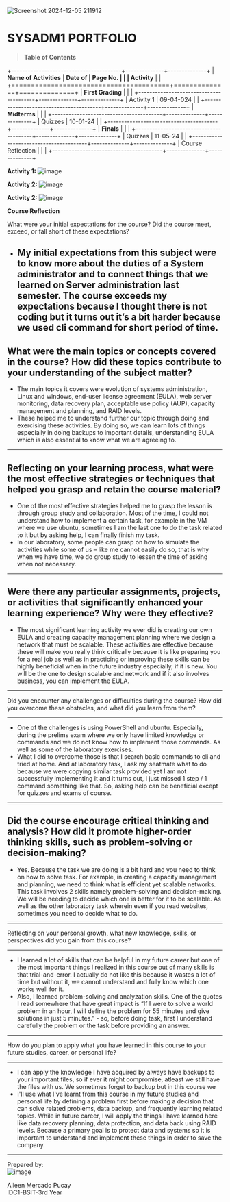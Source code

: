 
![Screenshot 2024-12-05 211912](https://github.com/user-attachments/assets/2ce05f9b-78eb-4687-a5d0-5e52a9710ca6)

# SYSADM1 PORTFOLIO

> **Table of Contents**

+----------------------------------------+--------------+--------------+
| **Name of Activities**                 | **Date of    | **Page No.** |
|                                        | Activity**   |              |
+========================================+==============+==============+
| **First Grading**                      |              |              |
+----------------------------------------+--------------+--------------+
| Activity 1                               |   09-04-024           |              |
+----------------------------------------+--------------+--------------+
| **Midterms**                           |              |              |
+----------------------------------------+--------------+--------------+
| Quizzes                                |   10-01-24   |              |
+----------------------------------------+--------------+--------------+
| **Finals**                             |              |              |
+----------------------------------------+--------------+--------------+
| Quizzes                                |   11-05-24           |              |
+----------------------------------------+--------------+--------------+
| Course Reflection                      |              |              |
+----------------------------------------+--------------+--------------+



**Activity 1:**
![image](https://github.com/user-attachments/assets/35bb2933-0181-43ef-be89-cc2f27120844)

**Activity 2:**
![image](https://github.com/user-attachments/assets/154644b6-d625-4dd0-8a66-21a9d3a58c94)

**Activity 2:**
![image](https://github.com/user-attachments/assets/c842e183-d188-41d1-b96d-00bdcacdedd3)


**Course Reflection**

What were your initial expectations for the course? Did the course meet,
exceed, or fall short of these expectations?

- My initial expectations from this subject were to know more about the duties of a System administrator and to connect things that we learned on Server administration last semester. The course exceeds my expectations because I thought there is not coding but it turns out it’s a bit harder because we used cli command for short period of time.
  -------------------------------------------------------------------------------

What were the main topics or concepts covered in the course? How did
these topics contribute to your understanding of the subject matter?
  -----------------------------------------------------------------------
-	The main topics it covers were evolution of systems administration, Linux and windows, end-user license agreement (EULA), web server monitoring, data recovery plan, acceptable use policy (AUP), capacity management and planning, and RAID levels. 
-	These helped me to understand further our topic through doing and exercising these activities. By doing so, we can learn lots of things especially in doing backups to important details, understanding EULA which is also essential to know what we are agreeing to. 
  -----------------------------------------------------------------------

Reflecting on your learning process, what were the most effective
strategies or techniques that helped you grasp and retain the course
material?
  -----------------------------------------------------------------------
-	One of the most effective strategies helped me to grasp the lesson is through group study and collaboration. Most of the time, I could not understand how to implement a certain task, for example in the VM where we use ubuntu, sometimes I am the last one to do the task related to it but by asking help, I can finally finish my task. 
-	In our laboratory, some people can grasp on how to simulate the activities while some of us – like me cannot easily do so, that is why when we have time, we do group study to lessen the time of asking when not necessary.
  -----------------------------------------------------------------------

Were there any particular assignments, projects, or activities that
significantly enhanced your learning experience? Why were they
effective?
  -----------------------------------------------------------------------
-	The most significant learning activity we ever did is creating our own EULA and creating capacity management planning where we design a network that must be scalable. These activities are effective because these will make you really think critically because it is like preparing you for a real job as well as in practicing or improving these skills can be highly beneficial when in the future industry especially, if it is new. You will be the one to design scalable and network and if it also involves business, you can implement the EULA.
  -----------------------------------------------------------------------

Did you encounter any challenges or difficulties during the course? How
did you overcome these obstacles, and what did you learn from them?

  -----------------------------------------------------------------------
-	One of the challenges is using PowerShell and ubuntu. Especially, during the prelims exam where we only have limited knowledge or commands and we do not know how to implement those commands. As well as some of the laboratory exercises.
-	What I did to overcome those is that I search basic commands to cli and tried at home. And at laboratory task, I ask my seatmate what to do because we were copying similar task provided yet I am not successfully implementing it and it turns out, I just missed 1 step / 1 command something like that. So, asking help can be beneficial except for quizzes and exams of course.
  -----------------------------------------------------------------------

Did the course encourage critical thinking and analysis? How did it
promote higher-order thinking skills, such as problem-solving or
decision-making?
  -----------------------------------------------------------------------
-	Yes. Because the task we are doing is a bit hard and you need to think on how to solve task. For example, in creating a capacity management and planning, we need to think what is efficient yet scalable networks. This task involves 2 skills namely problem-solving and decision-making. We will be needing to decide which one is better for it to be scalable. As well as the other laboratory task wherein even if you read websites, sometimes you need to decide what to do.
  -----------------------------------------------------------------------

Reflecting on your personal growth, what new knowledge, skills, or
perspectives did you gain from this course?

  -----------------------------------------------------------------------
-	I learned a lot of skills that can be helpful in my future career but one of the most important things I realized in this course out of many skills is that trial-and-error. I actually do not like this because it wastes a lot of time but without it, we cannot understand and fully know which one works well for it. 
-	Also, I learned problem-solving and analyzation skills. One of the quotes I read somewhere that have great impact is “If I were to solve a world problem in an hour, I will define the problem for 55 minutes and give solutions in just 5 minutes.” -  so, before doing task, first I understand carefully the problem or the task before providing an answer. 
  -----------------------------------------------------------------------

How do you plan to apply what you have learned in this course to your
future studies, career, or personal life?

  -----------------------------------------------------------------------
- I can apply the knowledge I have acquired by always have backups to your
important files, so if ever it might compromise, atleast we still have 
the files with us. We sometimes forget to backup but in this course we 
-	I'll use what I've learnt from this course in my future studies and personal life by defining a problem first before making a decision that can solve related problems, data backup, and frequently learning related topics. While in future career, I will apply the things I have learned here like data recovery planning, data protection, and data back using RAID levels. Because a primary goal is to protect data and systems so it is important to understand and implement these things in order to save the company.
  -----------------------------------------------------------------------


Prepared by: 									
![image](https://github.com/user-attachments/assets/a837dd8a-6cfd-46de-81e2-33c11a8b0ebb)



Aileen Mercado Pucay							
IDC1-BSIT-3rd Year
